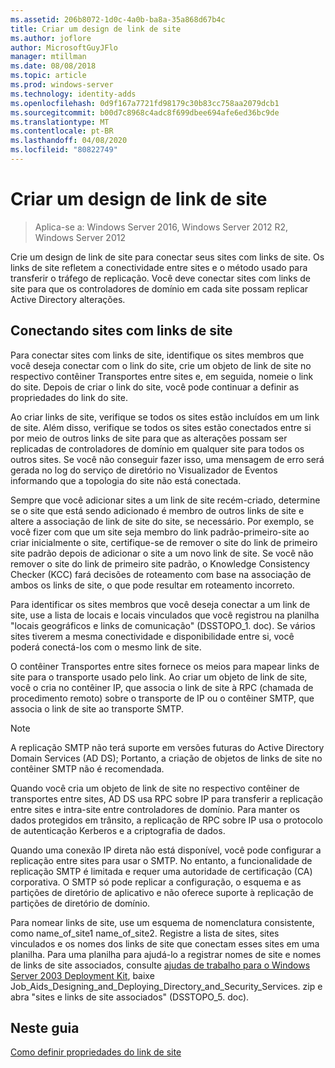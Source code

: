 ```yaml
---
ms.assetid: 206b8072-1d0c-4a0b-ba8a-35a868d67b4c
title: Criar um design de link de site
ms.author: joflore
author: MicrosoftGuyJFlo
manager: mtillman
ms.date: 08/08/2018
ms.topic: article
ms.prod: windows-server
ms.technology: identity-adds
ms.openlocfilehash: 0d9f167a7721fd98179c30b83cc758aa2079dcb1
ms.sourcegitcommit: b00d7c8968c4adc8f699dbee694afe6ed36bc9de
ms.translationtype: MT
ms.contentlocale: pt-BR
ms.lasthandoff: 04/08/2020
ms.locfileid: "80822749"
---
```

# <a name="creating-a-site-link-design"></a>Criar um design de link de site

>Aplica-se a: Windows Server 2016, Windows Server 2012 R2, Windows Server 2012

Crie um design de link de site para conectar seus sites com links de site. Os links de site refletem a conectividade entre sites e o método usado para transferir o tráfego de replicação. Você deve conectar sites com links de site para que os controladores de domínio em cada site possam replicar Active Directory alterações.  
  
## <a name="connecting-sites-with-site-links"></a>Conectando sites com links de site

Para conectar sites com links de site, identifique os sites membros que você deseja conectar com o link do site, crie um objeto de link de site no respectivo contêiner Transportes entre sites e, em seguida, nomeie o link do site. Depois de criar o link do site, você pode continuar a definir as propriedades do link do site.  
  
Ao criar links de site, verifique se todos os sites estão incluídos em um link de site. Além disso, verifique se todos os sites estão conectados entre si por meio de outros links de site para que as alterações possam ser replicadas de controladores de domínio em qualquer site para todos os outros sites. Se você não conseguir fazer isso, uma mensagem de erro será gerada no log do serviço de diretório no Visualizador de Eventos informando que a topologia do site não está conectada.  
  
Sempre que você adicionar sites a um link de site recém-criado, determine se o site que está sendo adicionado é membro de outros links de site e altere a associação de link de site do site, se necessário. Por exemplo, se você fizer com que um site seja membro do link padrão-primeiro-site ao criar inicialmente o site, certifique-se de remover o site do link de primeiro site padrão depois de adicionar o site a um novo link de site. Se você não remover o site do link de primeiro site padrão, o Knowledge Consistency Checker (KCC) fará decisões de roteamento com base na associação de ambos os links de site, o que pode resultar em roteamento incorreto.  
  
Para identificar os sites membros que você deseja conectar a um link de site, use a lista de locais e locais vinculados que você registrou na planilha "locais geográficos e links de comunicação" (DSSTOPO_1. doc). Se vários sites tiverem a mesma conectividade e disponibilidade entre si, você poderá conectá-los com o mesmo link de site.  
  
O contêiner Transportes entre sites fornece os meios para mapear links de site para o transporte usado pelo link. Ao criar um objeto de link de site, você o cria no contêiner IP, que associa o link de site à RPC (chamada de procedimento remoto) sobre o transporte de IP ou o contêiner SMTP, que associa o link de site ao transporte SMTP.  
  
> [!NOTE]  
> A replicação SMTP não terá suporte em versões futuras do Active Directory Domain Services (AD DS); Portanto, a criação de objetos de links de site no contêiner SMTP não é recomendada.  
  
Quando você cria um objeto de link de site no respectivo contêiner de transportes entre sites, AD DS usa RPC sobre IP para transferir a replicação entre sites e intra-site entre controladores de domínio. Para manter os dados protegidos em trânsito, a replicação de RPC sobre IP usa o protocolo de autenticação Kerberos e a criptografia de dados.  
  
Quando uma conexão IP direta não está disponível, você pode configurar a replicação entre sites para usar o SMTP. No entanto, a funcionalidade de replicação SMTP é limitada e requer uma autoridade de certificação (CA) corporativa. O SMTP só pode replicar a configuração, o esquema e as partições de diretório de aplicativo e não oferece suporte à replicação de partições de diretório de domínio.  
  
Para nomear links de site, use um esquema de nomenclatura consistente, como name_of_site1 name_of_site2. Registre a lista de sites, sites vinculados e os nomes dos links de site que conectam esses sites em uma planilha. Para uma planilha para ajudá-lo a registrar nomes de site e nomes de links de site associados, consulte [ajudas de trabalho para o Windows Server 2003 Deployment Kit](https://go.microsoft.com/fwlink/?LinkID=102558), baixe Job_Aids_Designing_and_Deploying_Directory_and_Security_Services. zip e abra "sites e links de site associados" (DSSTOPO_5. doc).  
  
## <a name="in-this-guide"></a>Neste guia

[Como definir propriedades do link de site](Setting-Site-Link-Properties.md)  

